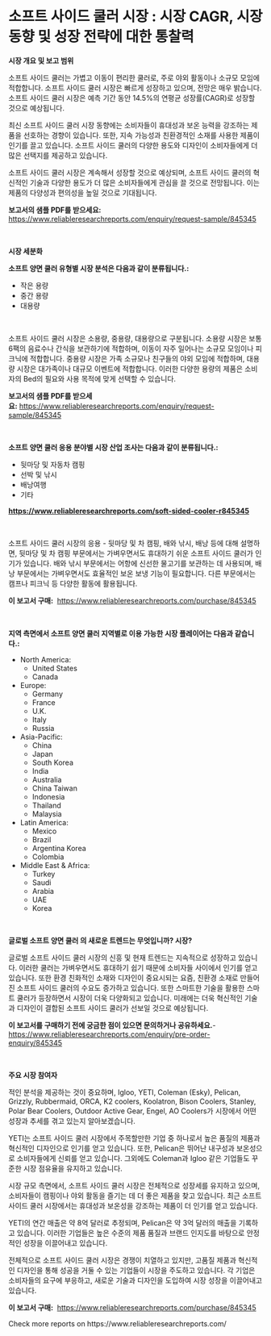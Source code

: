 <p><h1>소프트 사이드 쿨러 시장 : 시장 CAGR, 시장 동향 및 성장 전략에 대한 통찰력</h1></p><p><strong>시장 개요 및 보고 범위</strong></p>
<p><p>소프트 사이드 쿨러는 가볍고 이동이 편리한 쿨러로, 주로 야외 활동이나 소규모 모임에 적합합니다. 소프트 사이드 쿨러 시장은 빠르게 성장하고 있으며, 전망은 매우 밝습니다. 소프트 사이드 쿨러 시장은 예측 기간 동안 14.5%의 연평균 성장률(CAGR)로 성장할 것으로 예상됩니다. </p><p>최신 소프트 사이드 쿨러 시장 동향에는 소비자들이 휴대성과 보온 능력을 강조하는 제품을 선호하는 경향이 있습니다. 또한, 지속 가능성과 친환경적인 소재를 사용한 제품이 인기를 끌고 있습니다. 소프트 사이드 쿨러의 다양한 용도와 디자인이 소비자들에게 더 많은 선택지를 제공하고 있습니다.</p><p>소프트 사이드 쿨러 시장은 계속해서 성장할 것으로 예상되며, 소프트 사이드 쿨러의 혁신적인 기술과 다양한 용도가 더 많은 소비자들에게 관심을 끌 것으로 전망됩니다. 이는 제품의 다양성과 편의성을 높일 것으로 기대됩니다.</p></p>
<p><strong>보고서의 샘플 PDF를 받으세요:</strong> <a href="https://www.reliableresearchreports.com/enquiry/request-sample/845345">https://www.reliableresearchreports.com/enquiry/request-sample/845345</a></p>
<p>&nbsp;</p>
<p><strong>시장 세분화</strong></p>
<p><strong>소프트 양면 쿨러 유형별 시장 분석은 다음과 같이 분류됩니다.:</strong></p>
<p><ul><li>작은 용량</li><li>중간 용량</li><li>대용량</li></ul></p>
<p>&nbsp;</p>
<p><p>소프트 사이드 쿨러 시장은 소용량, 중용량, 대용량으로 구분됩니다. 소용량 시장은 보통 6팩의 음료수나 간식을 보관하기에 적합하며, 이동이 자주 일어나는 소규모 모임이나 피크닉에 적합합니다. 중용량 시장은 가족 소규모나 친구들의 야외 모임에 적합하며, 대용량 시장은 대가족이나 대규모 이벤트에 적합합니다. 이러한 다양한 용량의 제품은 소비자의 Bed의 필요와 사용 목적에 맞게 선택할 수 있습니다.</p></p>
<p><strong>보고서의 샘플 PDF를 받으세요:</strong>&nbsp;<a href="https://www.reliableresearchreports.com/enquiry/request-sample/845345">https://www.reliableresearchreports.com/enquiry/request-sample/845345</a></p>
<p>&nbsp;</p>
<p><strong> 소프트 양면 쿨러 응용 분야별 시장 산업 조사는 다음과 같이 분류됩니다.:</strong></p>
<p><ul><li>뒷마당 및 자동차 캠핑</li><li>선박 및 낚시</li><li>배낭여행</li><li>기타</li></ul></p>
<p><strong><a href="https://www.reliableresearchreports.com/soft-sided-cooler-r845345">https://www.reliableresearchreports.com/soft-sided-cooler-r845345</a></strong></p>
<p>&nbsp;</p>
<p><p>소프트 사이드 쿨러 시장의 응용 - 뒷마당 및 차 캠핑, 배와 낚시, 배낭 등에 대해 설명하면, 뒷마당 및 차 캠핑 부문에서는 가벼우면서도 휴대하기 쉬운 소프트 사이드 쿨러가 인기가 있습니다. 배와 낚시 부문에서는 어항에 신선한 물고기를 보관하는 데 사용되며, 배낭 부문에서는 가벼우면서도 효율적인 보온 보냉 기능이 필요합니다. 다른 부문에서는 캠프나 피크닉 등 다양한 활동에 활용됩니다.</p></p>
<p><strong>이 보고서 구매:</strong>&nbsp; <a href="https://www.reliableresearchreports.com/purchase/845345">https://www.reliableresearchreports.com/purchase/845345</a></p>
<p>&nbsp;</p>
<p><strong>지역 측면에서 소프트 양면 쿨러 지역별로 이용 가능한 시장 플레이어는 다음과 같습니다.:</strong></p>
<p><ul>
    <li>
        North America:
        <ul>
            <li>United States</li>
            <li>Canada</li>
        </ul>
    </li>
    <li>
        Europe:
        <ul>
            <li>Germany</li>
            <li>France</li>
            <li>U.K.</li>
            <li>Italy</li>
            <li>Russia</li>
        </ul>
    </li>
    <li>
        Asia-Pacific:
        <ul>
            <li>China</li>
            <li>Japan</li>
            <li>South Korea</li>
            <li>India</li>
            <li>Australia</li>
            <li>China Taiwan</li>
            <li>Indonesia</li>
            <li>Thailand</li>
            <li>Malaysia</li>
        </ul>
    </li>
    <li>
        Latin America:
        <ul>
            <li>Mexico</li>
            <li>Brazil</li>
            <li>Argentina Korea</li>
            <li>Colombia</li>
        </ul>
    </li>
    <li>
        Middle East & Africa:
        <ul>
            <li>Turkey</li>
            <li>Saudi</li>
            <li>Arabia</li>
            <li>UAE</li>
            <li>Korea</li>
        </ul>
    </li>
    </ul></p>
<p>&nbsp;</p>
<p><strong>글로벌 소프트 양면 쿨러 의 새로운 트렌드는 무엇입니까? 시장?</strong></p>
<p><p>글로벌 소프트 사이드 쿨러 시장의 신흥 및 현재 트렌드는 지속적으로 성장하고 있습니다. 이러한 쿨러는 가벼우면서도 휴대하기 쉽기 때문에 소비자들 사이에서 인기를 얻고 있습니다. 또한 환경 친화적인 소재와 디자인이 중요시되는 요즘, 친환경 소재로 만들어진 소프트 사이드 쿨러의 수요도 증가하고 있습니다. 또한 스마트한 기술을 활용한 스마트 쿨러가 등장하면서 시장이 더욱 다양화되고 있습니다. 미래에는 더욱 혁신적인 기술과 디자인이 결합된 소프트 사이드 쿨러가 선보일 것으로 예상됩니다.</p></p>
<p><strong>이 보고서를 구매하기 전에 궁금한 점이 있으면 문의하거나 공유하세요.</strong>- <a href="https://www.reliableresearchreports.com/enquiry/pre-order-enquiry/845345">https://www.reliableresearchreports.com/enquiry/pre-order-enquiry/845345</a></p>
<p>&nbsp;</p>
<p><strong>주요 시장 참여자</strong></p>
<p><p>적인 분석을 제공하는 것이 중요하며, Igloo, YETI, Coleman (Esky), Pelican, Grizzly, Rubbermaid, ORCA, K2 coolers, Koolatron, Bison Coolers, Stanley, Polar Bear Coolers, Outdoor Active Gear, Engel, AO Coolers가 시장에서 어떤 성장과 추세를 겪고 있는지 알아보겠습니다.</p><p>YETI는 소프트 사이드 쿨러 시장에서 주목할만한 기업 중 하나로서 높은 품질의 제품과 혁신적인 디자인으로 인기를 얻고 있습니다. 또한, Pelican은 뛰어난 내구성과 보온성으로 소비자들에게 신뢰를 얻고 있습니다. 그외에도 Coleman과 Igloo 같은 기업들도 꾸준한 시장 점유율을 유지하고 있습니다.</p><p>시장 규모 측면에서, 소프트 사이드 쿨러 시장은 전체적으로 성장세를 유지하고 있으며, 소비자들이 캠핑이나 야외 활동을 즐기는 데 더 좋은 제품을 찾고 있습니다. 최근 소프트 사이드 쿨러 시장에서는 휴대성과 보온성을 강조하는 제품이 더 인기를 얻고 있습니다.</p><p>YETI의 연간 매출은 약 8억 달러로 추정되며, Pelican은 약 3억 달러의 매출을 기록하고 있습니다. 이러한 기업들은 높은 수준의 제품 품질과 브랜드 인지도를 바탕으로 안정적인 성장을 이끌어내고 있습니다.</p><p>전체적으로 소프트 사이드 쿨러 시장은 경쟁이 치열하고 있지만, 고품질 제품과 혁신적인 디자인을 통해 성공을 거둘 수 있는 기업들이 시장을 주도하고 있습니다. 각 기업은 소비자들의 요구에 부응하고, 새로운 기술과 디자인을 도입하여 시장 성장을 이끌어내고 있습니다.</p></p>
<p><strong>이 보고서 구매:</strong>&nbsp;&nbsp;<a href="https://www.reliableresearchreports.com/purchase/845345">https://www.reliableresearchreports.com/purchase/845345</a></p>
<p>Check more reports on https://www.reliableresearchreports.com/</p>